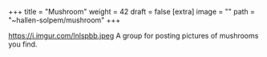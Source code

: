 
+++
title = "Mushroom"
weight = 42
draft = false
[extra]
image = ""
path = "~hallen-solpem/mushroom"
+++

https://i.imgur.com/lnlspbb.jpeg
A group for posting pictures of mushrooms you find. 
